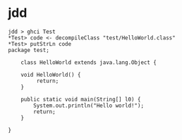 jdd
===

    jdd > ghci Test
    *Test> code <- decompileClass "test/HelloWorld.class"
    *Test> putStrLn code
    package test;

        class HelloWorld extends java.lang.Object {

        void HelloWorld() {
             return;
        }

        public static void main(String[] l0) {
            System.out.println("Hello world!");
            return;
        }

    }
